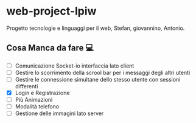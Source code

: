 # web-project-lpiw
Progetto tecnologie e linguaggi per il web, Stefan, giovannino, Antonio.
## Cosa Manca da fare :computer:

- [ ] Comunicazione Socket-io interfaccia lato client
- [ ] Gestire lo scorrimento della scrool bar per i messaggi degli altri utenti
- [ ] Gestire le connessione simultane dello stesso utente con sessioni differenti
- [x] Login e Registrazione
- [ ] Più Animazioni 
- [ ] Modalità telefono
- [ ] Gestione delle immagini lato server 
